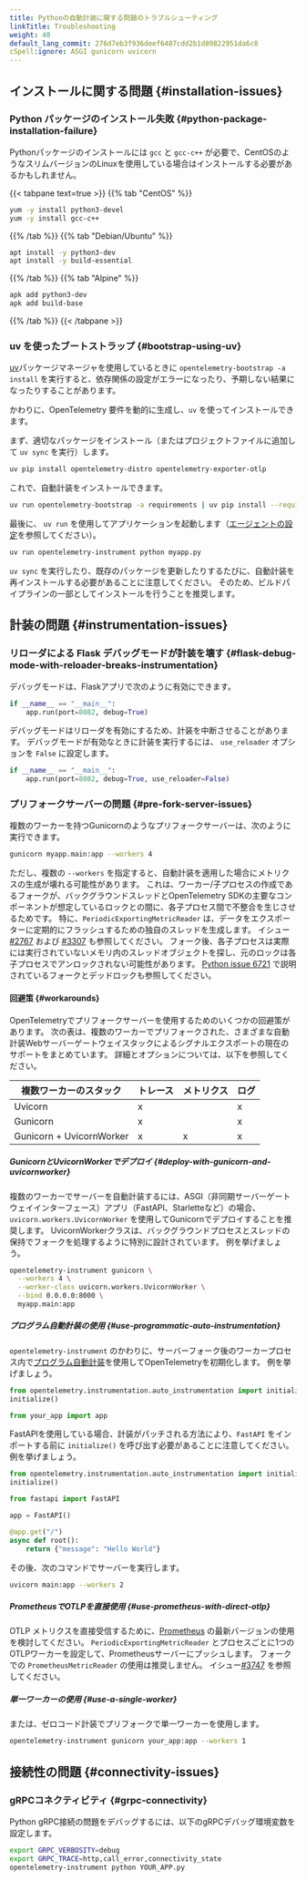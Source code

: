 ```yaml
---
title: Pythonの自動計装に関する問題のトラブルシューティング
linkTitle: Troubleshooting
weight: 40
default_lang_commit: 276d7eb3f936deef6487cdd2b1d89822951da6c8
cSpell:ignore: ASGI gunicorn uvicorn
---
```


## インストールに関する問題 {#installation-issues}

### Python パッケージのインストール失敗 {#python-package-installation-failure}

Pythonパッケージのインストールには `gcc` と `gcc-c++` が必要で、CentOSのようなスリムバージョンのLinuxを使用している場合はインストールする必要があるかもしれません。

<!-- markdownlint-disable blanks-around-fences -->

{{< tabpane text=true >}} {{% tab "CentOS" %}}

```sh
yum -y install python3-devel
yum -y install gcc-c++
```

{{% /tab %}} {{% tab "Debian/Ubuntu" %}}

```sh
apt install -y python3-dev
apt install -y build-essential
```

{{% /tab %}} {{% tab "Alpine" %}}

```sh
apk add python3-dev
apk add build-base
```

{{% /tab %}} {{< /tabpane >}}

### uv を使ったブートストラップ {#bootstrap-using-uv}

[uv](https://docs.astral.sh/uv/)パッケージマネージャを使用しているときに `opentelemetry-bootstrap -a install` を実行すると、依存関係の設定がエラーになったり、予期しない結果になったりすることがあります。

かわりに、OpenTelemetry 要件を動的に生成し、`uv` を使ってインストールできます。

まず、適切なパッケージをインストール（またはプロジェクトファイルに追加して `uv sync` を実行）します。

```sh
uv pip install opentelemetry-distro opentelemetry-exporter-otlp
```

これで、自動計装をインストールできます。

```sh
uv run opentelemetry-bootstrap -a requirements | uv pip install --requirement -
```

最後に、 `uv run` を使用してアプリケーションを起動します（[エージェントの設定](/docs/zero-code/python/#configuring-the-agent)を参照してください）。

```sh
uv run opentelemetry-instrument python myapp.py
```

`uv sync` を実行したり、既存のパッケージを更新したりするたびに、自動計装を再インストールする必要があることに注意してください。
そのため、ビルドパイプラインの一部としてインストールを行うことを推奨します。

## 計装の問題 {#instrumentation-issues}

### リローダによる Flask デバッグモードが計装を壊す {#flask-debug-mode-with-reloader-breaks-instrumentation}

デバッグモードは、Flaskアプリで次のように有効にできます。

```python
if __name__ == "__main__":
    app.run(port=8082, debug=True)
```

デバッグモードはリローダを有効にするため、計装を中断させることがあります。
デバッグモードが有効なときに計装を実行するには、 `use_reloader` オプションを `False` に設定します。

```python
if __name__ == "__main__":
    app.run(port=8082, debug=True, use_reloader=False)
```

### プリフォークサーバーの問題 {#pre-fork-server-issues}

複数のワーカーを持つGunicornのようなプリフォークサーバーは、次のように実行できます。

```sh
gunicorn myapp.main:app --workers 4
```

ただし、複数の `--workers` を指定すると、自動計装を適用した場合にメトリクスの生成が壊れる可能性があります。
これは、ワーカー/子プロセスの作成であるフォークが、バックグラウンドスレッドとOpenTelemetry SDKの主要なコンポーネントが想定しているロックとの間に、各子プロセス間で不整合を生じさせるためです。
特に、`PeriodicExportingMetricReader` は、データをエクスポーターに定期的にフラッシュするための独自のスレッドを生成します。
イシュー[#2767](https://github.com/open-telemetry/opentelemetry-python/issues/2767) および [#3307](https://github.com/open-telemetry/opentelemetry-python/issues/3307#issuecomment-1579101152) も参照してください。
フォーク後、各子プロセスは実際には実行されていないメモリ内のスレッドオブジェクトを探し、元のロックは各子プロセスでアンロックされない可能性があります。
[Python issue 6721](https://bugs.python.org/issue6721) で説明されているフォークとデッドロックも参照してください。

#### 回避策 {#workarounds}

OpenTelemetryでプリフォークサーバーを使用するためのいくつかの回避策があります。
次の表は、複数のワーカーでプリフォークされた、さまざまな自動計装Webサーバーゲートウェイスタックによるシグナルエクスポートの現在のサポートをまとめています。
詳細とオプションについては、以下を参照してください。

| 複数ワーカーのスタック   | トレース | メトリクス | ログ |
| ------------------------ | -------- | ---------- | ---- |
| Uvicorn                  | x        |            | x    |
| Gunicorn                 | x        |            | x    |
| Gunicorn + UvicornWorker | x        | x          | x    |

##### GunicornとUvicornWorkerでデプロイ {#deploy-with-gunicorn-and-uvicornworker}

複数のワーカーでサーバーを自動計装するには、ASGI（非同期サーバーゲートウェイインターフェース）アプリ（FastAPI、Starletteなど）の場合、`uvicorn.workers.UvicornWorker` を使用してGunicornでデプロイすることを推奨します。
UvicornWorkerクラスは、バックグラウンドプロセスとスレッドの保持でフォークを処理するように特別に設計されています。
例を挙げましょう。

```sh
opentelemetry-instrument gunicorn \
  --workers 4 \
  --worker-class uvicorn.workers.UvicornWorker \
  --bind 0.0.0.0:8000 \
  myapp.main:app
```

##### プログラム自動計装の使用 {#use-programmatic-auto-instrumentation}

`opentelemetry-instrument` のかわりに、サーバーフォーク後のワーカープロセス内で[プログラム自動計装](https://github.com/open-telemetry/opentelemetry-python-contrib/blob/main/opentelemetry-instrumentation/README.rst#programmatic-auto-instrumentation)を使用してOpenTelemetryを初期化します。
例を挙げましょう。

```python
from opentelemetry.instrumentation.auto_instrumentation import initialize
initialize()

from your_app import app
```

FastAPIを使用している場合、計装がパッチされる方法により、`FastAPI` をインポートする前に `initialize()` を呼び出す必要があることに注意してください。
例を挙げましょう。

```python
from opentelemetry.instrumentation.auto_instrumentation import initialize
initialize()

from fastapi import FastAPI

app = FastAPI()

@app.get("/")
async def root():
    return {"message": "Hello World"}
```

その後、次のコマンドでサーバーを実行します。

```sh
uvicorn main:app --workers 2
```

##### PrometheusでOTLPを直接使用 {#use-prometheus-with-direct-otlp}

OTLP メトリクスを直接受信するために、[Prometheus](/docs/languages/python/exporters/#prometheus-setup) の最新バージョンの使用を検討してください。
`PeriodicExportingMetricReader` とプロセスごとに1つのOTLPワーカーを設定して、Prometheusサーバーにプッシュします。
フォークでの `PrometheusMetricReader` の使用は推奨しません。
イシュー[#3747](https://github.com/open-telemetry/opentelemetry-python/issues/3747) を参照してください。

##### 単一ワーカーの使用 {#use-a-single-worker}

または、ゼロコード計装でプリフォークで単一ワーカーを使用します。

```sh
opentelemetry-instrument gunicorn your_app:app --workers 1
```

## 接続性の問題 {#connectivity-issues}

### gRPCコネクティビティ {#grpc-connectivity}

Python gRPC接続の問題をデバッグするには、以下のgRPCデバッグ環境変数を設定します。

```sh
export GRPC_VERBOSITY=debug
export GRPC_TRACE=http,call_error,connectivity_state
opentelemetry-instrument python YOUR_APP.py
```
